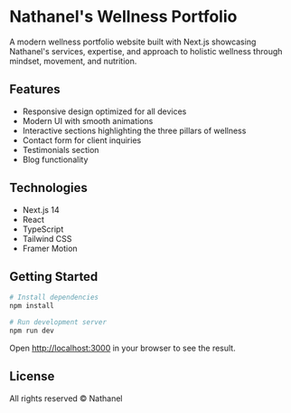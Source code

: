 # Nathanel's Wellness Portfolio

A modern wellness portfolio website built with Next.js showcasing Nathanel's services, expertise, and approach to holistic wellness through mindset, movement, and nutrition.

## Features

- Responsive design optimized for all devices
- Modern UI with smooth animations
- Interactive sections highlighting the three pillars of wellness
- Contact form for client inquiries
- Testimonials section
- Blog functionality

## Technologies

- Next.js 14
- React
- TypeScript
- Tailwind CSS
- Framer Motion

## Getting Started

```bash
# Install dependencies
npm install

# Run development server
npm run dev
```

Open [http://localhost:3000](http://localhost:3000) in your browser to see the result.

## License

All rights reserved © Nathanel 